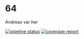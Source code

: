 # 64
Andreas var her

[![pipeline status](https://gitlab.stud.idi.ntnu.no/tdt4140-2020/64/badges/master/pipeline.svg)](https://gitlab.stud.idi.ntnu.no/tdt4140-2020/64/commits/master) [![coverage report](https://gitlab.stud.idi.ntnu.no/tdt4140-2020/64/badges/master/coverage.svg)](https://gitlab.stud.idi.ntnu.no/tdt4140-2020/64/commits/master)
